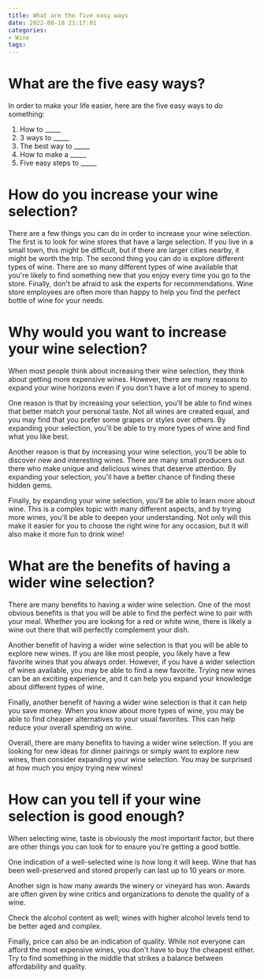 ```yaml
---
title: What are the five easy ways
date: 2022-08-18 21:17:01
categories:
- Wine
tags:
---
```



#  What are the five easy ways?

In order to make your life easier, here are the five easy ways to do something:

1. How to _____
2. 3 ways to _____
3. The best way to _____
4. How to make a _____
5. Five easy steps to _____

#  How do you increase your wine selection?

There are a few things you can do in order to increase your wine selection. The first is to look for wine stores that have a large selection. If you live in a small town, this might be difficult, but if there are larger cities nearby, it might be worth the trip. The second thing you can do is explore different types of wine. There are so many different types of wine available that you're likely to find something new that you enjoy every time you go to the store. Finally, don't be afraid to ask the experts for recommendations. Wine store employees are often more than happy to help you find the perfect bottle of wine for your needs.

#  Why would you want to increase your wine selection?

When most people think about increasing their wine selection, they think about getting more expensive wines. However, there are many reasons to expand your wine horizons even if you don't have a lot of money to spend.

One reason is that by increasing your selection, you'll be able to find wines that better match your personal taste. Not all wines are created equal, and you may find that you prefer some grapes or styles over others. By expanding your selection, you'll be able to try more types of wine and find what you like best.

Another reason is that by increasing your wine selection, you'll be able to discover new and interesting wines. There are many small producers out there who make unique and delicious wines that deserve attention. By expanding your selection, you'll have a better chance of finding these hidden gems.

Finally, by expanding your wine selection, you'll be able to learn more about wine. This is a complex topic with many different aspects, and by trying more wines, you'll be able to deepen your understanding. Not only will this make it easier for you to choose the right wine for any occasion, but it will also make it more fun to drink wine!

#  What are the benefits of having a wider wine selection?

There are many benefits to having a wider wine selection. One of the most obvious benefits is that you will be able to find the perfect wine to pair with your meal. Whether you are looking for a red or white wine, there is likely a wine out there that will perfectly complement your dish.

Another benefit of having a wider wine selection is that you will be able to explore new wines. If you are like most people, you likely have a few favorite wines that you always order. However, if you have a wider selection of wines available, you may be able to find a new favorite. Trying new wines can be an exciting experience, and it can help you expand your knowledge about different types of wine.

Finally, another benefit of having a wider wine selection is that it can help you save money. When you know about more types of wine, you may be able to find cheaper alternatives to your usual favorites. This can help reduce your overall spending on wine.

Overall, there are many benefits to having a wider wine selection. If you are looking for new ideas for dinner pairings or simply want to explore new wines, then consider expanding your wine selection. You may be surprised at how much you enjoy trying new wines!

#  How can you tell if your wine selection is good enough?

When selecting wine, taste is obviously the most important factor, but there are other things you can look for to ensure you're getting a good bottle. 

One indication of a well-selected wine is how long it will keep. Wine that has been well-preserved and stored properly can last up to 10 years or more. 

Another sign is how many awards the winery or vineyard has won. Awards are often given by wine critics and organizations to denote the quality of a wine. 

Check the alcohol content as well; wines with higher alcohol levels tend to be better aged and complex. 

Finally, price can also be an indication of quality. While not everyone can afford the most expensive wines, you don't have to buy the cheapest either. Try to find something in the middle that strikes a balance between affordability and quality.